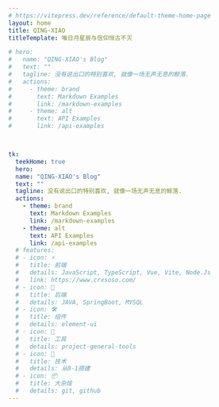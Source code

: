 ```yaml
---
# https://vitepress.dev/reference/default-theme-home-page
layout: home
title: QING-XIAO
titleTemplate: 唯日月星辰与信仰恒古不灭

# hero:
#   name: "QING-XIAO's Blog"
#   text: ""
#   tagline: 没有说出口的特别喜欢, 就像一场无声无息的鲸落.
#   actions:
#     - theme: brand
#       text: Markdown Examples
#       link: /markdown-examples
#     - theme: alt
#       text: API Examples
#       link: /api-examples



tk:
  teekHome: true
  hero:
  name: "QING-XIAO's Blog"
  text: ""
  tagline: 没有说出口的特别喜欢, 就像一场无声无息的鲸落.
  actions:
    - theme: brand
      text: Markdown Examples
      link: /markdown-examples
    - theme: alt
      text: API Examples
      link: /api-examples
  # features:
  # - icon: ⚡️
  #   title: 前端
  #   details: JavaScript, TypeScript, Vue, Vite, Node.Js
  #   link: https://www.crxsoso.com/
  # - icon: 🖖
  #   title: 后端
  #   details: JAVA, SpringBoot, MYSQL
  # - icon: 🛠️
  #   title: 组件
  #   details: element-ui
  # - icon: 🔧
  #   title: 工具
  #   details: project-general-tools
  # - icon: 🧱 
  #   title: 技术
  #   details: 从0-1搭建
  # - icon: 📦
  #   title: 大杂烩
  #   details: git, github
---
```




<!-- 五彩纸屑组件 -->
<confetti />